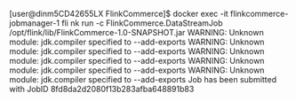 [user@dinm5CD42655LX FlinkCommerce]$ docker exec -it flinkcommerce-jobmanager-1 fli
nk run -c FlinkCommerce.DataStreamJob /opt/flink/lib/FlinkCommerce-1.0-SNAPSHOT.jar
WARNING: Unknown module: jdk.compiler specified to --add-exports
WARNING: Unknown module: jdk.compiler specified to --add-exports
WARNING: Unknown module: jdk.compiler specified to --add-exports
WARNING: Unknown module: jdk.compiler specified to --add-exports
WARNING: Unknown module: jdk.compiler specified to --add-exports
Job has been submitted with JobID 8fd8da2d2080f13b283afba648891b83

